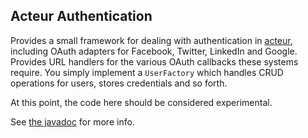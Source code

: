 Acteur Authentication
---------------------

Provides a small framework for dealing with authentication in
[acteur](../acteur/), including OAuth adapters for Facebook,
Twitter, LinkedIn and Google.  Provides URL handlers for the
various OAuth callbacks these systems require.  You simply
implement a ``UserFactory`` which handles CRUD operations for
users, stores credentials and so forth.

At this point, the code here should be considered experimental.

See [the javadoc](http://timboudreau.com/builds/job/mastfrog-parent/lastSuccessfulBuild/artifact/acteur-auth/acteur-auth/target/apidocs/index.html) for more info.

